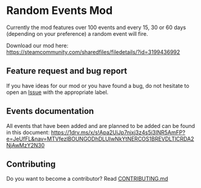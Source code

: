 # Random Events Mod
Currently the mod features over 100 events and every 15, 30 or 60 days (depending on your preference) a random event will fire.

Download our mod here: https://steamcommunity.com/sharedfiles/filedetails/?id=3199436992

## Feature request and bug report
If you have ideas for our mod or you have found a bug, do not hesitate to open an [Issue](https://github.com/klimPaskov/Random-Events-Mod/issues) with the appropriate label.

## Events documentation
All events that have been added and are planned to be added can be found in this document: https://1drv.ms/x/s!Apa2UiJp7njxj3z4s5i3INR5AmFP?e=JeUfFL&nav=MTVfezlBOUNGODhDLUIwNkYtNERCOS1BREVDLTlCRDA2NjAwMzY2N30

## Contributing
Do you want to become a contributor? Read [CONTRIBUTING.md](CONTRIBUTING.md)
